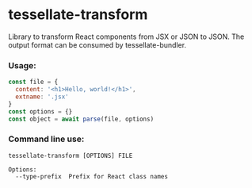 # tessellate-transform

Library to transform React components from JSX or JSON to JSON. The output format can be consumed by tessellate-bundler.

### Usage:

```javascript
const file = {
  content: '<h1>Hello, world!</h1>',
  extname: '.jsx'
}
const options = {}
const object = await parse(file, options)
```

### Command line use:

```
tessellate-transform [OPTIONS] FILE

Options:
  --type-prefix  Prefix for React class names
```
